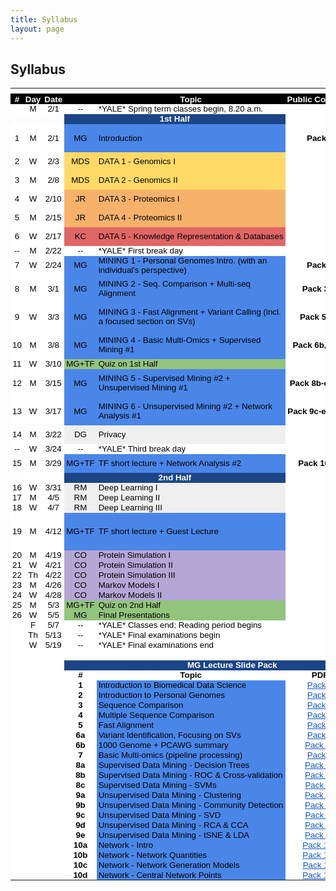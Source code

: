 ```yaml
---
title: Syllabus
layout: page
---
```


## Syllabus
<html>
    <head>
        <meta http-equiv="Content-Type" content="text/html; charset=utf-8">
        <link type="text/css" rel="stylesheet" href="resources/sheet.css">
        <style type="text/css">
.ritz .waffle a { color: inherit; }.ritz .waffle .s9{background-color:#4a86e8;text-align:left;color:#000000;font-family:'docs-Helvetica Neue',Arial;font-size:10pt;vertical-align:middle;white-space:nowrap;overflow:hidden;direction:ltr;padding:0px 3px 0px 3px;}.ritz .waffle .s31{background-color:#ffffff;text-align:center;font-weight:bold;color:#000000;font-family:'Arial';font-size:10pt;vertical-align:middle;white-space:normal;overflow:hidden;direction:ltr;padding:0px 3px 0px 3px;}.ritz .waffle .s5{background-color:#ffffff;text-align:center;color:#000000;font-family:'Arial';font-size:10pt;vertical-align:middle;white-space:nowrap;overflow:hidden;direction:ltr;padding:0px 3px 0px 3px;}.ritz .waffle .s24{background-color:#efefef;text-align:center;color:#000000;font-family:'docs-Helvetica Neue',Arial;font-size:10pt;vertical-align:middle;white-space:nowrap;overflow:hidden;direction:ltr;padding:0px 3px 0px 3px;}.ritz .waffle .s4{background-color:#ffffff;text-align:left;color:#000000;font-family:'docs-Helvetica Neue',Arial;font-size:10pt;vertical-align:middle;white-space:nowrap;overflow:hidden;direction:ltr;padding:0px 3px 0px 3px;}.ritz .waffle .s35{background-color:#4a86e8;text-align:left;color:#000000;font-family:'docs-docs-Helvetica Neue',Arial;font-size:10pt;vertical-align:middle;white-space:normal;overflow:hidden;direction:ltr;padding:0px 3px 0px 3px;}.ritz .waffle .s23{background-color:#93c47d;text-align:left;color:#000000;font-family:'docs-Helvetica Neue',Arial;font-size:10pt;vertical-align:middle;white-space:normal;overflow:hidden;direction:ltr;padding:0px 3px 0px 3px;}.ritz .waffle .s33{background-color:#ffffff;text-align:center;font-weight:bold;color:#000000;font-family:'Arial';font-size:10pt;vertical-align:middle;white-space:normal;overflow:hidden;word-wrap:break-word;direction:ltr;padding:0px 3px 0px 3px;}.ritz .waffle .s2{background-color:#ffffff;text-align:center;color:#000000;font-family:'docs-Helvetica Neue',Arial;font-size:10pt;vertical-align:middle;white-space:nowrap;overflow:hidden;direction:ltr;padding:0px 3px 0px 3px;}.ritz .waffle .s19{background-color:#e06666;text-align:left;color:#000000;font-family:'docs-Helvetica Neue',Arial;font-size:10pt;vertical-align:middle;white-space:nowrap;overflow:hidden;direction:ltr;padding:0px 3px 0px 3px;}.ritz .waffle .s11{background-color:#ffffff;text-align:center;color:#000000;font-family:'Arial';font-size:10pt;vertical-align:middle;white-space:normal;overflow:hidden;word-wrap:break-word;direction:ltr;padding:0px 3px 0px 3px;}.ritz .waffle .s12{background-color:#ffd966;text-align:center;color:#000000;font-family:'docs-Helvetica Neue',Arial;font-size:10pt;vertical-align:middle;white-space:nowrap;overflow:hidden;direction:ltr;padding:0px 3px 0px 3px;}.ritz .waffle .s34{background-color:#ffffff;text-align:center;text-decoration:underline;-webkit-text-decoration-skip:none;text-decoration-skip-ink:none;color:#1155cc;font-family:'docs-Helvetica Neue',Arial;font-size:10pt;vertical-align:middle;white-space:nowrap;overflow:hidden;direction:ltr;padding:0px 3px 0px 3px;}.ritz .waffle .s13{background-color:#ffd966;text-align:left;color:#000000;font-family:'docs-Helvetica Neue',Arial;font-size:10pt;vertical-align:middle;white-space:nowrap;overflow:hidden;direction:ltr;padding:0px 3px 0px 3px;}.ritz .waffle .s26{background-color:#ffffff;text-align:center;text-decoration:underline;-webkit-text-decoration-skip:none;text-decoration-skip-ink:none;color:#1155cc;font-family:'Arial';font-size:10pt;vertical-align:bottom;white-space:normal;overflow:hidden;direction:ltr;padding:0px 3px 0px 3px;}.ritz .waffle .s30{background-color:#ffffff;text-align:center;font-weight:bold;color:#ffffff;font-family:'Arial';font-size:10pt;vertical-align:middle;white-space:normal;overflow:hidden;direction:ltr;padding:0px 3px 0px 3px;}.ritz .waffle .s8{background-color:#4a86e8;text-align:center;color:#000000;font-family:'docs-Helvetica Neue',Arial;font-size:10pt;vertical-align:middle;white-space:nowrap;overflow:hidden;direction:ltr;padding:0px 3px 0px 3px;}.ritz .waffle .s14{background-color:#ffffff;text-align:center;text-decoration:underline;-webkit-text-decoration-skip:none;text-decoration-skip-ink:none;color:#1155cc;font-family:'Arial';font-size:10pt;vertical-align:middle;white-space:normal;overflow:hidden;direction:ltr;padding:0px 3px 0px 3px;}.ritz .waffle .s1{background-color:#ffffff;text-align:left;font-weight:bold;color:#000000;font-family:'Arial';font-size:10pt;vertical-align:bottom;white-space:normal;overflow:hidden;direction:ltr;padding:0px 3px 0px 3px;}.ritz .waffle .s10{background-color:#ffffff;text-align:center;font-weight:bold;color:#000000;font-family:'docs-Helvetica Neue',Arial;font-size:10pt;vertical-align:middle;white-space:nowrap;overflow:hidden;direction:ltr;padding:0px 3px 0px 3px;}.ritz .waffle .s6{background-color:#1c4587;text-align:center;font-weight:bold;color:#ffffff;font-family:'docs-Helvetica Neue',Arial;font-size:10pt;vertical-align:middle;white-space:nowrap;overflow:hidden;direction:ltr;padding:0px 3px 0px 3px;}.ritz .waffle .s29{background-color:#1c4587;text-align:center;font-weight:bold;color:#ffffff;font-family:'Arial';font-size:10pt;vertical-align:middle;white-space:normal;overflow:hidden;direction:ltr;padding:0px 3px 0px 3px;}.ritz .waffle .s36{background-color:#ffffff;text-align:center;color:#000000;font-family:'Arial';font-size:10pt;vertical-align:bottom;white-space:normal;overflow:hidden;direction:ltr;padding:0px 3px 0px 3px;}.ritz .waffle .s25{background-color:#efefef;text-align:left;color:#000000;font-family:'docs-Helvetica Neue',Arial;font-size:10pt;vertical-align:middle;white-space:normal;overflow:hidden;direction:ltr;padding:0px 3px 0px 3px;}.ritz .waffle .s38{background-color:#4a86e8;text-align:left;color:#000000;font-family:'Arial';font-size:10pt;vertical-align:middle;white-space:normal;overflow:hidden;direction:ltr;padding:0px 3px 0px 3px;}.ritz .waffle .s22{background-color:#93c47d;text-align:center;color:#000000;font-family:'docs-Helvetica Neue',Arial;font-size:10pt;vertical-align:middle;white-space:nowrap;overflow:hidden;direction:ltr;padding:0px 3px 0px 3px;}.ritz .waffle .s15{background-color:#ffffff;text-align:center;color:#000000;font-family:'Arial';font-size:10pt;vertical-align:middle;white-space:normal;overflow:hidden;direction:ltr;padding:0px 3px 0px 3px;}.ritz .waffle .s27{background-color:#b4a7d6;text-align:center;color:#000000;font-family:'docs-Helvetica Neue',Arial;font-size:10pt;vertical-align:middle;white-space:nowrap;overflow:hidden;direction:ltr;padding:0px 3px 0px 3px;}.ritz .waffle .s32{background-color:#ffffff;text-align:center;font-weight:bold;color:#000000;font-family:'Arial';font-size:10pt;vertical-align:bottom;white-space:normal;overflow:hidden;direction:ltr;padding:0px 3px 0px 3px;}.ritz .waffle .s18{background-color:#e06666;text-align:center;color:#000000;font-family:'docs-Helvetica Neue',Arial;font-size:10pt;vertical-align:middle;white-space:nowrap;overflow:hidden;direction:ltr;padding:0px 3px 0px 3px;}.ritz .waffle .s20{background-color:#4a86e8;text-align:left;color:#000000;font-family:'docs-Helvetica Neue',Arial;font-size:10pt;vertical-align:middle;white-space:normal;overflow:hidden;direction:ltr;padding:0px 3px 0px 3px;}.ritz .waffle .s7{background-color:#ffffff;text-align:center;font-weight:bold;color:#ffffff;font-family:'docs-Helvetica Neue',Arial;font-size:10pt;vertical-align:middle;white-space:nowrap;overflow:hidden;direction:ltr;padding:0px 3px 0px 3px;}.ritz .waffle .s28{background-color:#b4a7d6;text-align:left;color:#000000;font-family:'docs-Helvetica Neue',Arial;font-size:10pt;vertical-align:middle;white-space:normal;overflow:hidden;direction:ltr;padding:0px 3px 0px 3px;}.ritz .waffle .s17{background-color:#f6b26b;text-align:left;color:#000000;font-family:'docs-Helvetica Neue',Arial;font-size:10pt;vertical-align:middle;white-space:nowrap;overflow:hidden;direction:ltr;padding:0px 3px 0px 3px;}.ritz .waffle .s0{background-color:#000000;text-align:center;font-weight:bold;color:#ffffff;font-family:'docs-Helvetica Neue',Arial;font-size:10pt;vertical-align:middle;white-space:nowrap;overflow:hidden;direction:ltr;padding:0px 3px 0px 3px;}.ritz .waffle .s21{background-color:#ffffff;text-align:center;font-weight:bold;color:#000000;font-family:'Arial';font-size:10pt;vertical-align:middle;white-space:nowrap;overflow:hidden;direction:ltr;padding:0px 3px 0px 3px;}.ritz .waffle .s3{background-color:#ffffff;text-align:center;color:#000000;font-family:'docs-Helvetica Neue',Arial;font-size:10pt;vertical-align:middle;white-space:normal;overflow:hidden;word-wrap:break-word;direction:ltr;padding:0px 3px 0px 3px;}.ritz .waffle .s37{background-color:#ffffff;text-align:center;text-decoration:underline;-webkit-text-decoration-skip:none;text-decoration-skip-ink:none;color:#1155cc;font-family:'Arial';font-size:10pt;vertical-align:middle;white-space:nowrap;overflow:hidden;direction:ltr;padding:0px 3px 0px 3px;}.ritz .waffle .s16{background-color:#f6b26b;text-align:center;color:#000000;font-family:'docs-Helvetica Neue',Arial;font-size:10pt;vertical-align:middle;white-space:nowrap;overflow:hidden;direction:ltr;padding:0px 3px 0px 3px;}
        </style>
        <title></title>
    </head>
    <body>
        <div class="ritz grid-container" dir="ltr">
            <table class="waffle" cellspacing="0" cellpadding="0">
                <thead>
                    <tr>
                        <th id="154769403C0" style="width:32px;" class="column-headers-background">
                        </th>
                        <th id="154769403C1" style="width:37px;" class="column-headers-background">
                        </th>
                        <th id="154769403C2" style="width:47px;" class="column-headers-background">
                        </th>
                        <th id="154769403C3" style="width:100px;" class="column-headers-background">
                        </th>
                        <th id="154769403C4" style="width:519px;" class="column-headers-background">
                        </th>
                        <th id="154769403C5" style="width:120px;" class="column-headers-background">
                        </th>
                        <th id="154769403C6" style="width:156px;" class="column-headers-background">
                        </th>
                        <th id="154769403C7" style="width:104px;" class="column-headers-background">
                        </th>
                    </tr>
                </thead>
                <tbody>
                    <tr style="height: 16px">
                        <td class="s0" dir="ltr">
                            #
                        </td>
                        <td class="s0" dir="ltr">
                            Day
                        </td>
                        <td class="s0" dir="ltr">
                            Date
                        </td>
                        <td class="s0"></td>
                        <td class="s0" dir="ltr">
                            Topic
                        </td>
                        <td class="s0" dir="ltr">
                            Public Comment
                        </td>
                        <td class="s0" dir="ltr">
                            URL
                        </td>
                        <td class="s0" dir="ltr">
                            Youtube
                        </td>
                    </tr>
                    <tr style="height: 16px">
                        <td class="s2"></td>
                        <td class="s3" dir="ltr">
                            M
                        </td>
                        <td class="s3" dir="ltr">
                            2/1
                        </td>
                        <td class="s2" dir="ltr">
                            --
                        </td>
                        <td class="s4" dir="ltr">
                            *YALE* Spring term classes begin, 8.20 a.m.
                        </td>
                        <td class="s5"></td>
                        <td class="s5" dir="ltr"></td>
                        <td class="s5" dir="ltr"></td>
                    </tr>
                    <tr style="height: 16px">
                        <td></td>
                        <td></td>
                        <td></td>
                        <td class="s6" dir="ltr" colspan="2">
                            1st Half
                        </td>
                        <td class="s7" dir="ltr"></td>
                        <td class="s7" dir="ltr"></td>
                        <td class="s7" dir="ltr"></td>
                    </tr>
                    <tr style="height: 16px">
                        <td class="s2" dir="ltr">
                            1
                        </td>
                        <td class="s3" dir="ltr">
                            M
                        </td>
                        <td class="s3" dir="ltr">
                            2/1
                        </td>
                        <td class="s8" dir="ltr">
                            MG
                        </td>
                        <td class="s9" dir="ltr">
                            Introduction
                        </td>
                        <td class="s10" dir="ltr">
                            Pack 1
                        </td>
                        <td class="s11" dir="ltr" style="width:300px;">
                            See below for MG Slides
                        </td>
                        <td></td>
                    </tr>
                    <tr style="height: 16px">
                        <td class="s2" dir="ltr">
                            2
                        </td>
                        <td class="s3" dir="ltr">
                            W
                        </td>
                        <td class="s3" dir="ltr">
                            2/3
                        </td>
                        <td class="s12" dir="ltr">
                            MDS
                        </td>
                        <td class="s13" dir="ltr">
                            DATA 1 - Genomics I
                        </td>
                        <td class="s10" dir="ltr"></td>
                        <td class="s14" dir="ltr">
                            <a target="_blank" href="http://files2.gersteinlab.org/public-docs/2021/02.03/210203_Genomics.pdf">Genomic 1 [PDF]</a>
                        </td>
                        <td class="s15"></td>
                    </tr>
                    <tr style="height: 16px">
                        <td class="s2" dir="ltr">
                            3
                        </td>
                        <td class="s3" dir="ltr">
                            M
                        </td>
                        <td class="s3" dir="ltr">
                            2/8
                        </td>
                        <td class="s12" dir="ltr">
                            MDS
                        </td>
                        <td class="s13" dir="ltr">
                            DATA 2 - Genomics II
                        </td>
                        <td class="s10" dir="ltr"></td>
                        <td class="s14" dir="ltr">
                            <a target="_blank" href="http://files2.gersteinlab.org/public-docs/2021/02.08/210207_Genomics_II.pdf">Genomic 2 [PDF]</a>
                        </td>
                        <td class="s15"></td>
                    </tr>
                    <tr style="height: 16px">
                        <td class="s2" dir="ltr">
                            4
                        </td>
                        <td class="s3">
                            W
                        </td>
                        <td class="s3" dir="ltr">
                            2/10
                        </td>
                        <td class="s16" dir="ltr">
                            JR
                        </td>
                        <td class="s17" dir="ltr">
                            DATA 3 - Proteomics I
                        </td>
                        <td class="s10" dir="ltr"></td>
                        <td class="s14" dir="ltr">
                            <a target="_blank" href="http://files2.gersteinlab.org/public-docs/2021/02.10/CBB_752_2021_Proteins.pdf">Proteomics 1 [PDF]</a>
                        </td>
                        <td class="s15"></td>
                    </tr>
                    <tr style="height: 16px">
                        <td class="s2" dir="ltr">
                            5
                        </td>
                        <td class="s3">
                            M
                        </td>
                        <td class="s3" dir="ltr">
                            2/15
                        </td>
                        <td class="s16" dir="ltr">
                            JR
                        </td>
                        <td class="s17" dir="ltr">
                            DATA 4 - Proteomics II
                        </td>
                        <td class="s10" dir="ltr"></td>
                        <td class="s14" dir="ltr">
                            <a target="_blank" href="http://files2.gersteinlab.org/public-docs/2021/02.15/CBB_752_2021_Structure.pdf">Proteomics 2 [PDF]</a>
                        </td>
                        <td class="s15"></td>
                    </tr>
                    <tr style="height: 16px">
                        <td class="s2" dir="ltr">
                            6
                        </td>
                        <td class="s3">
                            W
                        </td>
                        <td class="s3" dir="ltr">
                            2/17
                        </td>
                        <td class="s18" dir="ltr">
                            KC
                        </td>
                        <td class="s19" dir="ltr">
                            DATA 5 - Knowledge Representation &amp; Databases
                        </td>
                        <td class="s5"></td>
                        <td class="s14" dir="ltr">
                            <a target="_blank" href="http://files2.gersteinlab.org/public-docs/2021/02.17/Database_KB_Cheung_2_17_21.pptx">Database [PPTX]</a>
                        </td>
                        <td class="s15"></td>
                    </tr>
                    <tr style="height: 16px">
                        <td class="s2" dir="ltr">
                            --
                        </td>
                        <td class="s3">
                            M
                        </td>
                        <td class="s3" dir="ltr">
                            2/22
                        </td>
                        <td class="s2" dir="ltr">
                            --
                        </td>
                        <td class="s4" dir="ltr">
                            *YALE* First break day
                        </td>
                        <td class="s10" dir="ltr"></td>
                        <td class="s15"></td>
                        <td class="s15"></td>
                    </tr>
                    <tr style="height: 16px">
                        <td class="s2" dir="ltr">
                            7
                        </td>
                        <td class="s3">
                            W
                        </td>
                        <td class="s3" dir="ltr">
                            2/24
                        </td>
                        <td class="s8" dir="ltr">
                            MG
                        </td>
                        <td class="s20">
                            MINING 1 - Personal Genomes Intro. (with an individual's perspective)
                        </td>
                        <td class="s10" dir="ltr">
                            Pack 2
                        </td>
                        <td class="s14" dir="ltr">
                            <a target="_blank" href="http://files2.gersteinlab.org/public-docs/2021/02.24/Zimmer_MBB_452_genome_talk_2021.pdf">Carl Slides [PDF]</a>
                        </td>
                        <td class="s15"></td>
                    </tr>
                    <tr style="height: 16px">
                        <td class="s2" dir="ltr">
                            8
                        </td>
                        <td class="s3">
                            M
                        </td>
                        <td class="s3" dir="ltr">
                            3/1
                        </td>
                        <td class="s8" dir="ltr">
                            MG
                        </td>
                        <td class="s20" dir="ltr">
                            MINING 2 - Seq. Comparison + Multi-seq Alignment
                        </td>
                        <td class="s21" dir="ltr">
                            Pack 3, 4
                        </td>
                        <td class="s11" dir="ltr" style="width:300px;">
                            See below for MG Slides
                        </td>
                        <td class="s15"></td>
                    </tr>
                    <tr style="height: 16px">
                        <td class="s2" dir="ltr">
                            9
                        </td>
                        <td class="s3">
                            W
                        </td>
                        <td class="s3" dir="ltr">
                            3/3
                        </td>
                        <td class="s8" dir="ltr">
                            MG
                        </td>
                        <td class="s20" dir="ltr">
                            MINING 3 - Fast Alignment + Variant Calling (incl. a focused section on SVs)
                        </td>
                        <td class="s21" dir="ltr">
                            Pack 5, 6a
                        </td>
                        <td class="s11" dir="ltr" style="width:300px;">
                            See below for MG Slides
                        </td>
                        <td class="s15"></td>
                    </tr>
                    <tr style="height: 16px">
                        <td class="s2" dir="ltr">
                            10
                        </td>
                        <td class="s3">
                            M
                        </td>
                        <td class="s3" dir="ltr">
                            3/8
                        </td>
                        <td class="s8" dir="ltr">
                            MG
                        </td>
                        <td class="s20" dir="ltr">
                            MINING 4 - Basic Multi-Omics + Supervised Mining #1
                        </td>
                        <td class="s21" dir="ltr">
                            Pack 6b, 7, 8a
                        </td>
                        <td class="s11" dir="ltr" style="width:300px;">
                            See below for MG Slides
                        </td>
                        <td class="s15"></td>
                    </tr>
                    <tr style="height: 16px">
                        <td class="s2" dir="ltr">
                            11
                        </td>
                        <td class="s3">
                            W
                        </td>
                        <td class="s3" dir="ltr">
                            3/10
                        </td>
                        <td class="s22" dir="ltr">
                            MG+TF
                        </td>
                        <td class="s23">
                            Quiz on 1st Half
                        </td>
                        <td class="s15"></td>
                        <td class="s15"></td>
                        <td class="s15"></td>
                    </tr>
                    <tr style="height: 16px">
                        <td class="s2" dir="ltr">
                            12
                        </td>
                        <td class="s3">
                            M
                        </td>
                        <td class="s3" dir="ltr">
                            3/15
                        </td>
                        <td class="s8" dir="ltr">
                            MG
                        </td>
                        <td class="s20" dir="ltr">
                            MINING 5 - Supervised Mining #2 + Unsupervised Mining #1
                        </td>
                        <td class="s21" dir="ltr">
                            Pack 8b-c, 9a-b
                        </td>
                        <td class="s11" dir="ltr" style="width:300px;">
                            See below for MG Slides
                        </td>
                        <td class="s15"></td>
                    </tr>
                    <tr style="height: 16px">
                        <td class="s2" dir="ltr">
                            13
                        </td>
                        <td class="s3">
                            W
                        </td>
                        <td class="s3" dir="ltr">
                            3/17
                        </td>
                        <td class="s8" dir="ltr">
                            MG
                        </td>
                        <td class="s20" dir="ltr">
                            MINING 6 - Unsupervised Mining #2 + Network Analysis #1
                        </td>
                        <td class="s21" dir="ltr">
                            Pack 9c-e, 10a-b
                        </td>
                        <td class="s11" dir="ltr" style="width:300px;">
                            See below for MG Slides
                        </td>
                        <td class="s15"></td>
                    </tr>
                    <tr style="height: 16px">
                        <td class="s2" dir="ltr">
                            14
                        </td>
                        <td class="s3">
                            M
                        </td>
                        <td class="s3" dir="ltr">
                            3/22
                        </td>
                        <td class="s24" dir="ltr">
                            DG
                        </td>
                        <td class="s25">
                            Privacy
                        </td>
                        <td class="s5"></td>
                        <td class="s14" dir="ltr">
                            <a target="_blank" href="http://files2.gersteinlab.org/public-docs/2021/04.19/Privacy.pptx">Privacy [PPT]</a>
                        </td>
                        <td class="s26" dir="ltr">
                            <a target="_blank" href="https://youtu.be/LilxdzQc6X4">Privacy</a>
                        </td>
                    </tr>
                    <tr style="height: 16px">
                        <td class="s2" dir="ltr">
                            --
                        </td>
                        <td class="s3" dir="ltr">
                            W
                        </td>
                        <td class="s3" dir="ltr">
                            3/24
                        </td>
                        <td class="s2" dir="ltr">
                            --
                        </td>
                        <td class="s4" dir="ltr">
                            *YALE* Third break day
                        </td>
                        <td class="s5"></td>
                        <td class="s15"></td>
                        <td class="s15"></td>
                    </tr>
                    <tr style="height: 16px">
                        <td class="s2" dir="ltr">
                            15
                        </td>
                        <td class="s3">
                            M
                        </td>
                        <td class="s3" dir="ltr">
                            3/29
                        </td>
                        <td class="s8" dir="ltr">
                            MG+TF
                        </td>
                        <td class="s20" dir="ltr">
                            TF short lecture + Network Analysis #2
                        </td>
                        <td class="s21" dir="ltr">
                            Pack 10c-d
                        </td>
                        <td class="s14" dir="ltr">
                            <a target="_blank" href="http://files2.gersteinlab.org/public-docs/2021/03.29/eQTL.pptx">eQTL [PPT]</a>
                        </td>
                        <td class="s15"></td>
                    </tr>
                    <tr style="height: 16px">
                        <td></td>
                        <td class="s7" dir="ltr"></td>
                        <td class="s7" dir="ltr"></td>
                        <td class="s6" dir="ltr" colspan="2">
                            2nd Half
                        </td>
                        <td class="s7" dir="ltr"></td>
                        <td class="s15"></td>
                        <td class="s15"></td>
                    </tr>
                    <tr style="height: 16px">
                        <td class="s2" dir="ltr">
                            16
                        </td>
                        <td class="s3" dir="ltr">
                            W
                        </td>
                        <td class="s3" dir="ltr">
                            3/31
                        </td>
                        <td class="s24" dir="ltr">
                            RM
                        </td>
                        <td class="s25">
                            Deep Learning I
                        </td>
                        <td class="s5"></td>
                        <td class="s14" dir="ltr">
                            <a target="_blank" href="http://files2.gersteinlab.org/public-docs/2021/03.31/DeepLearning_I_IntroDL.pdf">DL 1 [PDF]</a>
                        </td>
                        <td class="s15"></td>
                    </tr>
                    <tr style="height: 16px">
                        <td class="s2" dir="ltr">
                            17
                        </td>
                        <td class="s3">
                            M
                        </td>
                        <td class="s3" dir="ltr">
                            4/5
                        </td>
                        <td class="s24" dir="ltr">
                            RM
                        </td>
                        <td class="s25">
                            Deep Learning II
                        </td>
                        <td class="s15"></td>
                        <td class="s14" dir="ltr">
                            <a target="_blank" href="http://files2.gersteinlab.org/public-docs/2021/04.05/DeepLearning_II_2021.pdf">DL 2 [PDF]</a>
                        </td>
                        <td class="s15"></td>
                    </tr>
                    <tr style="height: 16px">
                        <td class="s2" dir="ltr">
                            18
                        </td>
                        <td class="s3" dir="ltr">
                            W
                        </td>
                        <td class="s3" dir="ltr">
                            4/7
                        </td>
                        <td class="s24" dir="ltr">
                            RM
                        </td>
                        <td class="s25">
                            Deep Learning III
                        </td>
                        <td class="s15"></td>
                        <td class="s14" dir="ltr">
                            <a target="_blank" href="http://files2.gersteinlab.org/public-docs/2021/04.07/DeepLearning_III_VAE_and_GAN.pdf">DL 3 [PDF]</a>
                        </td>
                        <td class="s15"></td>
                    </tr>
                    <tr style="height: 16px">
                        <td class="s2" dir="ltr" rowspan="2">
                            19
                        </td>
                        <td class="s3" rowspan="2">
                            M
                        </td>
                        <td class="s3" dir="ltr" rowspan="2">
                            4/12
                        </td>
                        <td class="s8" dir="ltr" rowspan="2">
                            MG+TF
                        </td>
                        <td class="s20" dir="ltr" rowspan="2">
                            TF short lecture + Guest Lecture
                        </td>
                        <td class="s15"></td>
                        <td class="s14" dir="ltr">
                            <a target="_blank" href="http://files2.gersteinlab.org/public-docs/2021/04.12/textmining.pptx">Textmining [PPT]</a>
                        </td>
                        <td class="s26" dir="ltr">
                            <a target="_blank" href="https://youtu.be/K7dtovQL2X8">Textmining</a>
                        </td>
                    </tr>
                    <tr style="height: 16px">
                        <td class="s5" dir="ltr"></td>
                        <td class="s14" dir="ltr">
                            <a target="_blank" href="http://files2.gersteinlab.org/public-docs/2021/04.12/ManolisKellis_GuestLecture.pptx">Manolis [PPT]</a>
                        </td>
                        <td class="s26" dir="ltr">
                            <a target="_blank" href="https://youtu.be/qZkq2glLCjM">Manolis</a>
                        </td>
                    </tr>
                    <tr style="height: 16px">
                        <td class="s2" dir="ltr">
                            20
                        </td>
                        <td class="s3">
                            M
                        </td>
                        <td class="s3" dir="ltr">
                            4/19
                        </td>
                        <td class="s27" dir="ltr">
                            CO
                        </td>
                        <td class="s28">
                            Protein Simulation I
                        </td>
                        <td class="s5" dir="ltr"></td>
                        <td class="s14" dir="ltr">
                            <a target="_blank" href="http://files2.gersteinlab.org/public-docs/2021/04.27/protein_folding_1.ppt">Protein I</a>
                        </td>
                        <td class="s15"></td>
                    </tr>
                    <tr style="height: 16px">
                        <td class="s2" dir="ltr">
                            21
                        </td>
                        <td class="s3" dir="ltr">
                            W
                        </td>
                        <td class="s3" dir="ltr">
                            4/21
                        </td>
                        <td class="s27" dir="ltr">
                            CO
                        </td>
                        <td class="s28">
                            Protein Simulation II
                        </td>
                        <td class="s5" dir="ltr"></td>
                        <td class="s15"></td>
                        <td class="s15"></td>
                    </tr>
                    <tr style="height: 16px">
                        <td class="s2" dir="ltr">
                            22
                        </td>
                        <td class="s3" dir="ltr">
                            Th
                        </td>
                        <td class="s3" dir="ltr">
                            4/22
                        </td>
                        <td class="s27" dir="ltr">
                            CO
                        </td>
                        <td class="s28">
                            Protein Simulation III
                        </td>
                        <td class="s5" dir="ltr"></td>
                        <td class="s14" dir="ltr">
                            <a target="_blank" href="http://files2.gersteinlab.org/public-docs/2021/04.27/core_repacking.pptx">Protein II</a>
                        </td>
                        <td class="s15"></td>
                    </tr>
                    <tr style="height: 16px">
                        <td class="s2" dir="ltr">
                            23
                        </td>
                        <td class="s3">
                            M
                        </td>
                        <td class="s3" dir="ltr">
                            4/26
                        </td>
                        <td class="s27" dir="ltr">
                            CO
                        </td>
                        <td class="s28">
                            Markov Models I
                        </td>
                        <td class="s5" dir="ltr"></td>
                        <td class="s14" dir="ltr">
                            <a target="_blank" href="http://files2.gersteinlab.org/public-docs/2021/04.27/idp.pptx">Protein III</a>
                        </td>
                        <td class="s15"></td>
                    </tr>
                    <tr style="height: 16px">
                        <td class="s2" dir="ltr">
                            24
                        </td>
                        <td class="s3" dir="ltr">
                            W
                        </td>
                        <td class="s3" dir="ltr">
                            4/28
                        </td>
                        <td class="s27" dir="ltr">
                            CO
                        </td>
                        <td class="s28">
                            Markov Models II
                        </td>
                        <td class="s5" dir="ltr"></td>
                        <td class="s15"></td>
                        <td class="s15"></td>
                    </tr>
                    <tr style="height: 16px">
                        <td class="s2" dir="ltr">
                            25
                        </td>
                        <td class="s3">
                            M
                        </td>
                        <td class="s3" dir="ltr">
                            5/3
                        </td>
                        <td class="s22" dir="ltr">
                            MG+TF
                        </td>
                        <td class="s23" dir="ltr">
                            Quiz on 2nd Half
                        </td>
                        <td class="s5" dir="ltr"></td>
                        <td class="s15"></td>
                        <td class="s15"></td>
                    </tr>
                    <tr style="height: 16px">
                        <td class="s2" dir="ltr">
                            26
                        </td>
                        <td class="s3" dir="ltr">
                            W
                        </td>
                        <td class="s3" dir="ltr">
                            5/5
                        </td>
                        <td class="s22" dir="ltr">
                            MG
                        </td>
                        <td class="s23">
                            Final Presentations
                        </td>
                        <td class="s5" dir="ltr"></td>
                        <td class="s15"></td>
                        <td class="s15"></td>
                    </tr>
                    <tr style="height: 16px">
                        <td class="s2"></td>
                        <td class="s3" dir="ltr">
                            F
                        </td>
                        <td class="s3" dir="ltr">
                            5/7
                        </td>
                        <td class="s2" dir="ltr">
                            --
                        </td>
                        <td class="s4" dir="ltr">
                            *YALE* Classes end; Reading period begins
                        </td>
                        <td class="s5" dir="ltr"></td>
                        <td class="s15"></td>
                        <td class="s15"></td>
                    </tr>
                    <tr style="height: 16px">
                        <td class="s2"></td>
                        <td class="s3" dir="ltr">
                            Th
                        </td>
                        <td class="s3" dir="ltr">
                            5/13
                        </td>
                        <td class="s2" dir="ltr">
                            --
                        </td>
                        <td class="s4" dir="ltr">
                            *YALE* Final examinations begin
                        </td>
                        <td class="s5"></td>
                        <td class="s15"></td>
                        <td class="s15"></td>
                    </tr>
                    <tr style="height: 16px">
                        <td class="s2"></td>
                        <td class="s3" dir="ltr">
                            W
                        </td>
                        <td class="s3" dir="ltr">
                            5/19
                        </td>
                        <td class="s2" dir="ltr">
                            --
                        </td>
                        <td class="s4" dir="ltr">
                            *YALE* Final examinations end
                        </td>
                        <td class="s5"></td>
                        <td class="s5" dir="ltr"></td>
                        <td class="s5" dir="ltr"></td>
                    </tr>
                    <tr style="height: 16px">
                        <td class="s11"></td>
                        <td class="s11"></td>
                        <td class="s11"></td>
                        <td class="s11"></td>
                        <td class="s11"></td>
                        <td class="s11"></td>
                        <td class="s11"></td>
                        <td class="s11"></td>
                    </tr>
                    <tr style="height: 16px">
                        <td class="s11"></td>
                        <td class="s11"></td>
                        <td class="s11"></td>
                        <td class="s29" dir="ltr" colspan="4">
                            MG Lecture Slide Pack
                        </td>
                        <td class="s29" dir="ltr"></td>
                    </tr>
                    <tr style="height: 16px">
                        <td class="s11"></td>
                        <td class="s11"></td>
                        <td class="s11"></td>
                        <td class="s31" dir="ltr">
                            #
                        </td>
                        <td class="s31" dir="ltr">
                            Topic
                        </td>
                        <td class="s21" dir="ltr">
                            PDF
                        </td>
                        <td class="s21" dir="ltr">
                            PPT
                        </td>
                        <td class="s32" dir="ltr">
                            Youtube
                        </td>
                    </tr>
                    <tr style="height: 16px">
                        <td class="s11"></td>
                        <td class="s11"></td>
                        <td class="s11"></td>
                        <td class="s31" dir="ltr">
                            1
                        </td>
                        <td class="s20" dir="ltr">
                            Introduction to Biomedical Data Science
                        </td>
                        <td class="s34" dir="ltr">
                            <a target="_blank" href="http://files2.gersteinlab.org/public-docs/2021/02.21/cbb752-MG-spr21-01-biomed-datasci-intro.pdf">Pack 1</a>
                        </td>
                        <td class="s34" dir="ltr">
                            <a target="_blank" href="http://files2.gersteinlab.org/public-docs/2021/02.21/cbb752-MG-spr21-01-biomed-datasci-intro.ppt">Pack 1</a>
                        </td>
                        <td class="s26" dir="ltr">
                            <a target="_blank" href="https://youtu.be/0B9BYt5bV84">Pack 1</a>
                        </td>
                    </tr>
                    <tr style="height: 16px">
                        <td class="s11"></td>
                        <td class="s11"></td>
                        <td class="s11"></td>
                        <td class="s31" dir="ltr">
                            2
                        </td>
                        <td class="s35" dir="ltr">
                            Introduction to Personal Genomes
                        </td>
                        <td class="s34" dir="ltr">
                            <a target="_blank" href="http://files2.gersteinlab.org/public-docs/2021/03.05/cbb752-MG-spr21-02-personalgenomes-intro.pdf">Pack 2</a>
                        </td>
                        <td class="s34" dir="ltr">
                            <a target="_blank" href="http://files2.gersteinlab.org/public-docs/2021/03.05/cbb752-MG-spr21-02-personalgenomes-intro.pptx">Pack 2</a>
                        </td>
                        <td class="s36"></td>
                    </tr>
                    <tr style="height: 16px">
                        <td class="s11"></td>
                        <td class="s11"></td>
                        <td class="s11"></td>
                        <td class="s31" dir="ltr">
                            3
                        </td>
                        <td class="s20" dir="ltr">
                            Sequence Comparison
                        </td>
                        <td class="s37" dir="ltr">
                            <a target="_blank" href="http://files2.gersteinlab.org/public-docs/2021/03.05/cbb752-MG-spr21-03-seqcmp.pdf">Pack 3</a>
                        </td>
                        <td class="s34" dir="ltr">
                            <a target="_blank" href="http://files2.gersteinlab.org/public-docs/2021/03.05/cbb752-MG-spr21-03-seqcmp.ppt">Pack 3</a>
                        </td>
                        <td class="s36"></td>
                    </tr>
                    <tr style="height: 16px">
                        <td class="s11"></td>
                        <td class="s11"></td>
                        <td class="s11"></td>
                        <td class="s31" dir="ltr">
                            4
                        </td>
                        <td class="s20" dir="ltr">
                            Multiple Sequence Comparison
                        </td>
                        <td class="s34" dir="ltr">
                            <a target="_blank" href="http://files2.gersteinlab.org/public-docs/2021/03.05/cbb752-MG-spr21-04-multiseq.pdf">Pack 4</a>
                        </td>
                        <td class="s34" dir="ltr">
                            <a target="_blank" href="http://files2.gersteinlab.org/public-docs/2021/03.05/cbb752-MG-spr21-04-multiseq.ppt">Pack 4</a>
                        </td>
                        <td class="s36"></td>
                    </tr>
                    <tr style="height: 16px">
                        <td class="s11"></td>
                        <td class="s11"></td>
                        <td class="s11"></td>
                        <td class="s31" dir="ltr">
                            5
                        </td>
                        <td class="s38" dir="ltr">
                            Fast Alignment
                        </td>
                        <td class="s34" dir="ltr">
                            <a target="_blank" href="http://files2.gersteinlab.org/public-docs/2021/03.05/cbb752-MG-spr21-05-fastalign.pdf">Pack 5</a>
                        </td>
                        <td class="s34" dir="ltr">
                            <a target="_blank" href="http://files2.gersteinlab.org/public-docs/2021/03.05/cbb752-MG-spr21-05-fastalign.ppt">Pack 5</a>
                        </td>
                        <td class="s36"></td>
                    </tr>
                    <tr style="height: 16px">
                        <td class="s11"></td>
                        <td class="s11"></td>
                        <td class="s11"></td>
                        <td class="s31" dir="ltr">
                            6a
                        </td>
                        <td class="s38" dir="ltr">
                            Variant Identification, Focusing on SVs
                        </td>
                        <td class="s34" dir="ltr">
                            <a target="_blank" href="http://files2.gersteinlab.org/public-docs/2021/03.05/cbb752-MG-spr21-06-SNVs-SVs.pdf">Pack 6</a>
                        </td>
                        <td class="s34" dir="ltr">
                            <a target="_blank" href="http://files2.gersteinlab.org/public-docs/2021/03.05/cbb752-MG-spr21-06-SNVs-SVs.pptx">Pack 6</a>
                        </td>
                        <td class="s36"></td>
                    </tr>
                    <tr style="height: 16px">
                        <td class="s11"></td>
                        <td class="s11"></td>
                        <td class="s11"></td>
                        <td class="s31" dir="ltr">
                            6b
                        </td>
                        <td class="s38" dir="ltr">
                            1000 Genome + PCAWG summary
                        </td>
                        <td class="s34" dir="ltr">
                            <a target="_blank" href="http://files2.gersteinlab.org/public-docs/2021/04.25/cbb752-mg-spr21-06b-1000G-PCAWG.pdf">Pack 6b</a>
                        </td>
                        <td class="s34" dir="ltr">
                            <a target="_blank" href="http://files2.gersteinlab.org/public-docs/2021/04.25/cbb752-mg-spr21-06b-1000G-PCAWG.pptx">Pack 6b</a>
                        </td>
                        <td class="s26" dir="ltr">
                            <a target="_blank" href="https://youtu.be/W_9PMdrVcoU">Pack 6b</a>
                        </td>
                    </tr>
                    <tr style="height: 16px">
                        <td class="s11"></td>
                        <td class="s11"></td>
                        <td class="s11"></td>
                        <td class="s31" dir="ltr">
                            7
                        </td>
                        <td class="s38" dir="ltr">
                            Basic Multi-omics (pipeline processing)
                        </td>
                        <td class="s34" dir="ltr">
                            <a target="_blank" href="http://files2.gersteinlab.org/public-docs/2021/04.25/cbb752-mg-spr21-07-multi-omics.pdf">Pack 7</a>
                        </td>
                        <td class="s34" dir="ltr">
                            <a target="_blank" href="http://files2.gersteinlab.org/public-docs/2021/04.25/cbb752-mg-spr21-07-multi-omics.pptx">Pack 7</a>
                        </td>
                        <td class="s26" dir="ltr">
                            <a target="_blank" href="https://youtu.be/6518t-LZPIU">Pack 7</a>
                        </td>
                    </tr>
                    <tr style="height: 16px">
                        <td class="s11"></td>
                        <td class="s11"></td>
                        <td class="s11"></td>
                        <td class="s31" dir="ltr">
                            8a
                        </td>
                        <td class="s38" dir="ltr">
                            Supervised Data Mining - Decision Trees
                        </td>
                        <td class="s34" dir="ltr">
                            <a target="_blank" href="http://files2.gersteinlab.org/public-docs/2021/04.25/cbb752-mg-spr21-08a-datamining-supervised-decisiontrees.pdf">Pack 8a</a>
                        </td>
                        <td class="s34" dir="ltr">
                            <a target="_blank" href="http://files2.gersteinlab.org/public-docs/2021/04.25/cbb752-mg-spr21-08a-datamining-supervised-decisiontrees.ppt">Pack 8a</a>
                        </td>
                        <td class="s26" dir="ltr">
                            <a target="_blank" href="https://youtu.be/NHXsSPkhcUI">Pack 8a</a>
                        </td>
                    </tr>
                    <tr style="height: 16px">
                        <td class="s11"></td>
                        <td class="s11"></td>
                        <td class="s11"></td>
                        <td class="s31" dir="ltr">
                            8b
                        </td>
                        <td class="s38" dir="ltr">
                            Supervised Data Mining - ROC &amp; Cross-validation
                        </td>
                        <td class="s34" dir="ltr">
                            <a target="_blank" href="http://files2.gersteinlab.org/public-docs/2021/04.25/cbb752-mg-spr21-08b-datamining-supervised-ROCs-Cross-validation.pdf">Pack 8b</a>
                        </td>
                        <td class="s34" dir="ltr">
                            <a target="_blank" href="http://files2.gersteinlab.org/public-docs/2021/04.25/cbb752-mg-spr21-08b-datamining-supervised-ROCs-Cross-validation.ppt">Pack 8b</a>
                        </td>
                        <td class="s36"></td>
                    </tr>
                    <tr style="height: 16px">
                        <td class="s11"></td>
                        <td class="s11"></td>
                        <td class="s11"></td>
                        <td class="s31" dir="ltr">
                            8c
                        </td>
                        <td class="s38" dir="ltr">
                            Supervised Data Mining - SVMs
                        </td>
                        <td class="s34" dir="ltr">
                            <a target="_blank" href="http://files2.gersteinlab.org/public-docs/2021/04.25/cbb752-mg-spr21-08c-datamining-supervised-SVMs.pdf">Pack 8c</a>
                        </td>
                        <td class="s34" dir="ltr">
                            <a target="_blank" href="http://files2.gersteinlab.org/public-docs/2021/04.25/cbb752-mg-spr21-08c-datamining-supervised-SVMs.ppt">Pack 8c</a>
                        </td>
                        <td class="s36"></td>
                    </tr>
                    <tr style="height: 16px">
                        <td class="s11"></td>
                        <td class="s11"></td>
                        <td class="s11"></td>
                        <td class="s31" dir="ltr">
                            9a
                        </td>
                        <td class="s38" dir="ltr">
                            Unsupervised Data Mining - Clustering
                        </td>
                        <td class="s34" dir="ltr">
                            <a target="_blank" href="http://files2.gersteinlab.org/public-docs/2021/04.25/cbb752-mg-spr21-09a-datamining-unsupervised--clustering.pdf">Pack 9a</a>
                        </td>
                        <td class="s34" dir="ltr">
                            <a target="_blank" href="http://files2.gersteinlab.org/public-docs/2021/04.25/cbb752-mg-spr21-09a-datamining-unsupervised--clustering.pptx">Pack 9a</a>
                        </td>
                        <td class="s36"></td>
                    </tr>
                    <tr style="height: 16px">
                        <td class="s11"></td>
                        <td class="s11"></td>
                        <td class="s11"></td>
                        <td class="s31" dir="ltr">
                            9b
                        </td>
                        <td class="s38" dir="ltr">
                            Unsupervised Data Mining - Community Detection
                        </td>
                        <td class="s34" dir="ltr">
                            <a target="_blank" href="http://files2.gersteinlab.org/public-docs/2021/04.25/cbb752-mg-spr21-09b-datamining-unsupervised--community-detection.pdf">Pack 9b</a>
                        </td>
                        <td class="s34" dir="ltr">
                            <a target="_blank" href="http://files2.gersteinlab.org/public-docs/2021/04.25/cbb752-mg-spr21-09b-datamining-unsupervised--community-detection.pptx">Pack 9b</a>
                        </td>
                        <td class="s36"></td>
                    </tr>
                    <tr style="height: 16px">
                        <td class="s11"></td>
                        <td class="s11"></td>
                        <td class="s11"></td>
                        <td class="s31" dir="ltr">
                            9c
                        </td>
                        <td class="s38" dir="ltr">
                            Unsupervised Data Mining - SVD
                        </td>
                        <td class="s34" dir="ltr">
                            <a target="_blank" href="http://files2.gersteinlab.org/public-docs/2021/04.25/cbb752-mg-spr21-09c-datamining-unsupervised--svd.pdf">Pack 9c</a>
                        </td>
                        <td class="s34" dir="ltr">
                            <a target="_blank" href="http://files2.gersteinlab.org/public-docs/2021/04.25/cbb752-mg-spr21-09c-datamining-unsupervised--svd.pptx">Pack 9c</a>
                        </td>
                        <td class="s26" dir="ltr">
                            <a target="_blank" href="https://youtu.be/UdtzKBp8VH0">Pack 9c</a>
                        </td>
                    </tr>
                    <tr style="height: 16px">
                        <td class="s11"></td>
                        <td class="s11"></td>
                        <td class="s11"></td>
                        <td class="s31" dir="ltr">
                            9d
                        </td>
                        <td class="s38" dir="ltr">
                            Unsupervised Data Mining - RCA &amp; CCA
                        </td>
                        <td class="s34" dir="ltr">
                            <a target="_blank" href="http://files2.gersteinlab.org/public-docs/2021/04.25/cbb752-mg-spr21-09d-datamining-unsupervised--rca-cca.pdf">Pack 9d</a>
                        </td>
                        <td class="s34" dir="ltr">
                            <a target="_blank" href="http://files2.gersteinlab.org/public-docs/2021/04.25/cbb752-mg-spr21-09d-datamining-unsupervised--rca-cca.pdf">Pack 9d</a>
                        </td>
                        <td class="s11"></td>
                    </tr>
                    <tr style="height: 16px">
                        <td class="s11"></td>
                        <td class="s11"></td>
                        <td class="s11"></td>
                        <td class="s31" dir="ltr">
                            9e
                        </td>
                        <td class="s38" dir="ltr">
                            Unsupervised Data Mining - tSNE &amp; LDA
                        </td>
                        <td class="s34" dir="ltr">
                            <a target="_blank" href="http://files2.gersteinlab.org/public-docs/2021/04.25/cbb752-mg-spr21-09e-datamining-unsupervised--tsne-lda.pdf">Pack 9e</a>
                        </td>
                        <td class="s34" dir="ltr">
                            <a target="_blank" href="http://files2.gersteinlab.org/public-docs/2021/04.25/cbb752-mg-spr21-09e-datamining-unsupervised--tsne-lda.pptx">Pack 9e</a>
                        </td>
                        <td class="s11"></td>
                    </tr>
                    <tr style="height: 16px">
                        <td class="s11"></td>
                        <td class="s11"></td>
                        <td class="s11"></td>
                        <td class="s31" dir="ltr">
                            10a
                        </td>
                        <td class="s38" dir="ltr">
                            Network - Intro
                        </td>
                        <td class="s34" dir="ltr">
                            <a target="_blank" href="http://files2.gersteinlab.org/public-docs/2021/04.25/cbb752-mg-spr21-10a-network-topology-analysis.pdf">Pack 10a</a>
                        </td>
                        <td class="s34" dir="ltr">
                            <a target="_blank" href="http://files2.gersteinlab.org/public-docs/2021/04.25/cbb752-mg-spr21-10a-network-topology-analysis.ppt">Pack 10a</a>
                        </td>
                        <td class="s11"></td>
                    </tr>
                    <tr style="height: 16px">
                        <td class="s11"></td>
                        <td class="s11"></td>
                        <td class="s11"></td>
                        <td class="s31" dir="ltr">
                            10b
                        </td>
                        <td class="s38" dir="ltr">
                            Network - Network Quantities
                        </td>
                        <td class="s34" dir="ltr">
                            <a target="_blank" href="http://files2.gersteinlab.org/public-docs/2021/04.25/cbb752-mg-spr21-10b-network-topology-analysis.pdf">Pack 10b</a>
                        </td>
                        <td class="s34" dir="ltr">
                            <a target="_blank" href="http://files2.gersteinlab.org/public-docs/2021/04.25/cbb752-mg-spr21-10b-network-topology-analysis.ppt">Pack 10b</a>
                        </td>
                        <td class="s11"></td>
                    </tr>
                    <tr style="height: 16px">
                        <td class="s11"></td>
                        <td class="s11"></td>
                        <td class="s11"></td>
                        <td class="s31" dir="ltr">
                            10c
                        </td>
                        <td class="s38" dir="ltr">
                            Network - Network Generation Models
                        </td>
                        <td class="s34" dir="ltr">
                            <a target="_blank" href="http://files2.gersteinlab.org/public-docs/2021/04.25/cbb752-mg-spr21-10c-network-topology-analysis.pdf">Pack 10c</a>
                        </td>
                        <td class="s34" dir="ltr">
                            <a target="_blank" href="http://files2.gersteinlab.org/public-docs/2021/04.25/cbb752-mg-spr21-10c-network-topology-analysis.ppt">Pack 10c</a>
                        </td>
                        <td class="s11"></td>
                    </tr>
                    <tr style="height: 16px">
                        <td class="s11"></td>
                        <td class="s11"></td>
                        <td class="s11"></td>
                        <td class="s31" dir="ltr">
                            10d
                        </td>
                        <td class="s38" dir="ltr">
                            Network - Central Network Points
                        </td>
                        <td class="s37" dir="ltr">
                            <a target="_blank" href="http://files2.gersteinlab.org/public-docs/2021/04.25/cbb752-mg-spr21-10d-network-topology-analysis.pdf">Pack 10d</a>
                        </td>
                        <td class="s37" dir="ltr">
                            <a target="_blank" href="http://files2.gersteinlab.org/public-docs/2021/04.25/cbb752-mg-spr21-10d-network-topology-analysis.ppt">Pack 10d</a>
                        </td>
                        <td class="s11"></td>
                    </tr>
                </tbody>
            </table>
        </div>
    </body>
</html>
